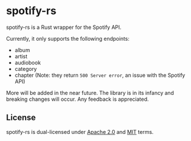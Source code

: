 # spotify-rs
spotify-rs is a Rust wrapper for the Spotify API.

Currently, it only supports the following endpoints:

- album
- artist
- audiobook
- category 
- chapter (Note: they return `500 Server error`, an issue with the Spotify API)

More will be added in the near future. The library is in its infancy and breaking changes will occur. Any feedback is appreciated.

## License
spotify-rs is dual-licensed under [Apache 2.0](https://github.com/Bogpan/spotify-rs/blob/main/LICENSE-APACHE) and [MIT](https://github.com/Bogpan/spotify-rs/blob/main/LICENSE-MIT) terms.